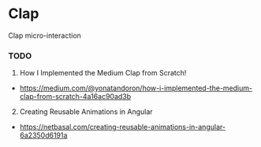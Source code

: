 # Clap

Clap micro-interaction

### TODO

1. How I Implemented the Medium Clap from Scratch!

- https://medium.com/@yonatandoron/how-i-implemented-the-medium-clap-from-scratch-4a16ac90ad3b

2. Creating Reusable Animations in Angular

- https://netbasal.com/creating-reusable-animations-in-angular-6a2350d6191a
